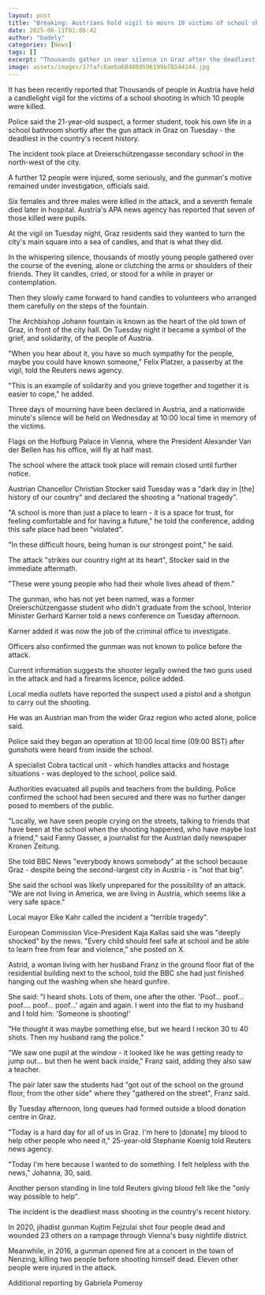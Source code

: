 ```yaml
---
layout: post
title: "Breaking: Austrians hold vigil to mourn 10 victims of school shooting"
date: 2025-06-11T01:06:42
author: "badely"
categories: [News]
tags: []
excerpt: "Thousands gather in near silence in Graz after the deadliest gun attack in the country's recent history."
image: assets/images/17fafc6aeba604880596199b78544144.jpg
---
```


It has been recently reported that Thousands of people in Austria have held a candlelight vigil for the victims of a school shooting in which 10 people were killed.

Police said the 21-year-old suspect, a former student, took his own life in a school bathroom shortly after the gun attack in Graz on Tuesday - the deadliest in the country's recent history.

The incident took place at Dreierschützengasse secondary school in the north-west of the city.

A further 12 people were injured, some seriously, and the gunman's motive remained under investigation, officials said.

Six females and three males were killed in the attack, and a seventh female died later in hospital. Austria's APA news agency has reported that seven of those killed were pupils. 

At the vigil on Tuesday night, Graz residents said they wanted to turn the city's main square into a sea of candles, and that is what they did. 

In the whispering silence, thousands of mostly young people gathered over the course of the evening, alone or clutching the arms or shoulders of their friends. They lit candles, cried, or stood for a while in prayer or contemplation. 

Then they slowly came forward to hand candles to volunteers who arranged them carefully on the steps of the fountain.

The Archbishop Johann fountain is known as the heart of the old town of Graz, in front of the city hall. On Tuesday night it became a symbol of the grief, and solidarity, of the people of Austria.

"When you hear about it, you have so much sympathy for the people, maybe you could have known someone," Felix Platzer, a passerby at the vigil, told the Reuters news agency. 

"This is an example of solidarity and you grieve together and together it is easier to cope," he added.

Three days of mourning have been declared in Austria, and a nationwide minute's silence will be held on Wednesday at 10:00 local time in memory of the victims.

Flags on the Hofburg Palace in Vienna, where the President Alexander Van der Bellen has his office, will fly at half mast.

The school where the attack took place will remain closed until further notice.

Austrian Chancellor Christian Stocker said Tuesday was a "dark day in [the] history of our country" and declared the shooting a "national tragedy".

"A school is more than just a place to learn - it is a space for trust, for feeling comfortable and for having a future," he told the conference, adding this safe place had been "violated".

"In these difficult hours, being human is our strongest point," he said.

The attack "strikes our country right at its heart", Stocker said in the immediate aftermath.

"These were young people who had their whole lives ahead of them."

The gunman, who has not yet been named, was a former Dreierschützengasse student who didn't graduate from the school, Interior Minister Gerhard Karner told a news conference on Tuesday afternoon. 

Karner added it was now the job of the criminal office to investigate.

Officers also confirmed the gunman was not known to police before the attack. 

Current information suggests the shooter legally owned the two guns used in the attack and had a firearms licence, police added. 

Local media outlets have reported the suspect used a pistol and a shotgun to carry out the shooting.

He was an Austrian man from the wider Graz region who acted alone, police said.

Police said they began an operation at 10:00 local time (09:00 BST) after gunshots were heard from inside the school. 

A specialist Cobra tactical unit - which handles attacks and hostage situations - was deployed to the school, police said.

Authorities evacuated all pupils and teachers from the building. Police confirmed the school had been secured and there was no further danger posed to members of the public. 

"Locally, we have seen people crying on the streets, talking to friends that have been at the school when the shooting happened, who have maybe lost a friend," said Fanny Gasser, a journalist for the Austrian daily newspaper Kronen Zeitung.

She told BBC News "everybody knows somebody" at the school because Graz - despite being the second-largest city in Austria - is "not that big".

She said the school was likely unprepared for the possibility of an attack. "We are not living in America, we are living in Austria, which seems like a very safe space."

Local mayor Elke Kahr called the incident a "terrible tragedy".

European Commission Vice-President Kaja Kallas said she was "deeply shocked" by the news. "Every child should feel safe at school and be able to learn free from fear and violence," she posted on X. 

Astrid, a woman living with her husband Franz in the ground floor flat of the residential building next to the school, told the BBC she had just finished hanging out the washing when she heard gunfire. 

She said: "I heard shots. Lots of them, one after the other. 'Poof... poof... poof…. poof… poof…' again and again. I went into the flat to my husband and I told him: 'Someone is shooting!' 

"He thought it was maybe something else, but we heard I reckon 30 to 40 shots. Then my husband rang the police."

"We saw one pupil at the window - it looked like he was getting ready to jump out... but then he went back inside," Franz said, adding they also saw a teacher.

The pair later saw the students had "got out of the school on the ground floor, from the other side" where they "gathered on the street", Franz said.

By Tuesday afternoon, long queues had formed outside a blood donation centre in Graz.

"Today is a hard day for all of us in Graz. I'm here to [donate] my blood to help other people who need it," 25-year-old Stephanie Koenig told Reuters news agency.

"Today I'm here because I wanted to do something. I felt helpless with the news," Johanna, 30, said.

Another person standing in line told Reuters giving blood felt like the "only way possible to help".

The incident is the deadliest mass shooting in the country's recent history.

In 2020, jihadist gunman Kujtim Fejzulai shot four people dead and wounded 23 others on a rampage through Vienna's busy nightlife district. 

Meanwhile, in 2016, a gunman opened fire at a concert in the town of Nenzing, killing two people before shooting himself dead. Eleven other people were injured in the attack.

Additional reporting by Gabriela Pomeroy

